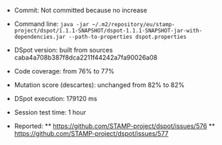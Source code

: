 * Commit: Not committed because no increase
* Command line: `java -jar ~/.m2/repository/eu/stamp-project/dspot/1.1.1-SNAPSHOT/dspot-1.1.1-SNAPSHOT-jar-with-dependencies.jar --path-to-properties dspot.properties`
* DSpot version: built from sources caba4a708b387f8dca2211f44242a7fa90026a08
* Code coverage: from 76% to 77%
* Mutation score (descartes): unchanged from 82% to 82%
* DSpot execution: 179120 ms
* Session test time: 1 hour

* Reported:
** https://github.com/STAMP-project/dspot/issues/576
** https://github.com/STAMP-project/dspot/issues/577
